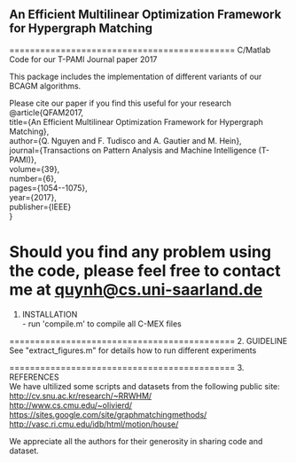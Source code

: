 ## An Efficient Multilinear Optimization Framework for Hypergraph Matching

============================================
C/Matlab Code for our T-PAMI Journal paper 2017  

This package includes the implementation of different variants of our BCAGM algorithms.

Please cite our paper if you find this useful for your research  
@article{QFAM2017,  
  title={An Efficient Multilinear Optimization Framework for Hypergraph Matching},  
  author={Q. Nguyen and F. Tudisco and A. Gautier and M. Hein},  
  journal={Transactions on Pattern Analysis and Machine Intelligence (T-PAMI)},  
  volume={39},  
  number={6},  
  pages={1054--1075},  
  year={2017},  
  publisher={IEEE}  
}  

Should you find any problem using the code, please feel free to contact me at quynh@cs.uni-saarland.de  
============================================
1. INSTALLATION  
        - run 'compile.m' to compile all C-MEX files  
        
============================================
2. GUIDELINE  
    See "extract_figures.m" for details how to run different experiments  

============================================
3. REFERENCES  
We have ultilized some scripts and datasets from the following public site:  
http://cv.snu.ac.kr/research/~RRWHM/  
http://www.cs.cmu.edu/~olivierd/  
https://sites.google.com/site/graphmatchingmethods/  
http://vasc.ri.cmu.edu/idb/html/motion/house/  

We appreciate all the authors for their generosity in sharing code and dataset.
